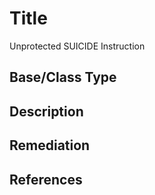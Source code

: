 # Title 
Unprotected SUICIDE Instruction

## Base/Class Type


## Description 


## Remediation


## References 

